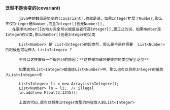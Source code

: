 
**泛型不是协变的(covariant)**   

          java中的数组是协变的(covariant),也就是说，如果Integer扩展了Number,那么不仅Integer是Number,而且Integer[]也是Number[],
       在要求Number[]的地方完全可以赋值或者传递Integer[],更正式的说，如果Number是Integer的父类,那么Number[]也是Integer的父类
       
          List<Number> 是 List<Integer>的超类型，那么是不是在需要  List<Number> 的时候也可以传入 List<Integer> ?
          
          不可以这样做有一个很充分的原因：**这样做将破坏要提供的类型安全泛型**
          
          如果能将List<Integer>赋值给List<Number>中，那么也可以将非Integer的值放入List<Integer>中
          
          List<Integer> li = new ArrayList<Integer>();
          List<Number> ln = li;  // illegal
          ln.add(new Float(3.1345));
          
          上面的代码,就可以将非Integer类型的内容放入到List<Integer>
  